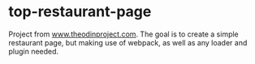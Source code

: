 # top-restaurant-page
Project from www.theodinproject.com. The goal is to create a simple restaurant page, but making use of webpack, as well as any loader and plugin needed.
